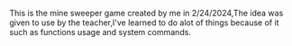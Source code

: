 This is the mine sweeper game created by me in 2/24/2024,The idea was given to use by the teacher,I've learned to do alot of things because of it such as functions usage and system
commands.
